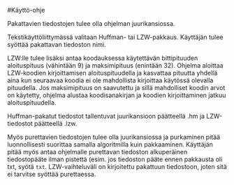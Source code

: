 #Käyttö-ohje

Pakattavien tiedostojen tulee olla ohjelman juurikansiossa. 

Tekstikäyttöliittymässä valitaan Huffman- tai LZW-pakkaus. Käyttäjän tulee syöttää pakattavan tiedoston nimi.

LZW:lle tulee lisäksi antaa koodauksessa käytettävän bittipituuden aloituspituus (vähintään 9) ja maksimipituus (enintään 32). Ohjelma aloittaa LZW-koodien kirjoittamisen aloituspituudella ja kasvattaa pituutta yhdellä aina kun seuraavaa koodia ei ole mahdollista kirjoittaa käytössä olevalla pituudella. Jos maksimipituus on saavutettu ja sillä mahdolliset koodin arvot on käytetty, ohjelma alustaa koodisanakirjan ja koodien kirjoittaminen jatkuu aloituspituudella.

Huffman-pakatut tiedostot tallentuvat juurikansioon päätteellä .hm ja LZW-tiedostot päätteellä .lzw.

Myös purettavien tiedostojen tulee olla juurikansiossa ja purkaminen pitää luonnollisesti suorittaa samalla algoritmilla kuin pakkaaminen. Käyttäjän pitää myös antaa ohjelmalle purettavan tiedoston alkuperäinen tiedostopääte ilman pistettä (esim. jos tiedoston pääte ennen pakkausta oli txt, syötä ```txt```. LZW-vaihteluväli on kirjoitettu pakattuun tiedostoon, joten sitä ei tarvitse syöttää purettaessa.

